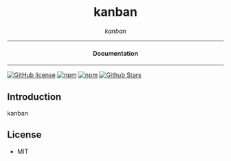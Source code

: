 

<div align="center">  
  <h1>kanban</h1>
</div>

<div align="center">  
<i>kanban</i>
</div>

---

<div align="center">
<h4>Documentation</h4>
</div>

---

[![GitHub license](https://img.shields.io/badge/license-MIT-blue.svg)](https://github.com/nosdav/kanban/blob/gh-pages/LICENSE)
[![npm](https://img.shields.io/npm/v/nosdav-kanban)](https://npmjs.com/package/nosdav-kanban)
[![npm](https://img.shields.io/npm/dw/nosdav-kanban.svg)](https://npmjs.com/package/nosdav-kanban)
[![Github Stars](https://img.shields.io/github/stars/nosdav/kanban.svg)](https://github.com/nosdav/kanban/)

## Introduction

kanban

## License

- MIT
